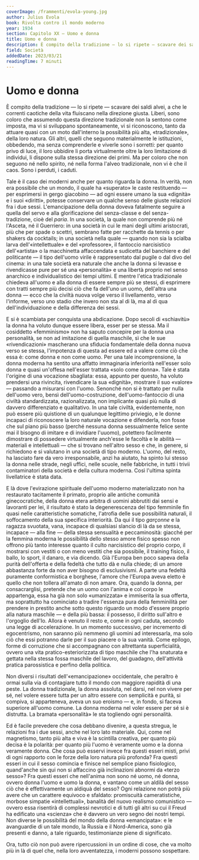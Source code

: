 ```yaml
---
coverImage: /frammenti/evola-young.jpg
author: Julius Evola
book: Rivolta contro il mondo moderno
year: 1934
section: Capitolo XX — Uomo e donna
title: Uomo e donna
description: È compito della tradizione — lo si ripete — scavare dei saldi alvei, a che le correnti caotiche della vita fluiscano nella direzione giusta. Liberi, sono coloro che assumendo questa direzione tradizionale non la sentono come imposta,
field: Società 
addedDate: 2023/03/21
readingTime: 7 minuti
---
```


# Uomo e donna


È compito della tradizione — lo si ripete — scavare dei saldi alvei, a che le correnti caotiche della vita fluiscano nella direzione giusta. Liberi, sono coloro che assumendo questa direzione tradizionale non la sentono come imposta, ma vi si sviluppano spontaneamente, vi si riconoscono, tanto da attuare quasi con un moto dall'interno la possibilità più alta, «tradizionale», della loro natura. Gli altri, quelli che seguono materialmente le istituzioni, obbedendo, ma senza comprenderle e viverle sono i sorretti: per quanto privo di luce, il loro ubbidire li porta virtualmente oltre la loro limitazione di individui, li dispone sulla stessa direzione dei primi. Ma per coloro che non seguono né nello spirito, né nella forma l'alveo tradizionale, non vi è che il caos. Sono i perduti, i caduti.

Tale è il caso dei moderni anche per quanto riguarda la donna. In verità, non era possibile che un mondo, il quale ha «superato» le caste restituendo — per esprimersi in gergo giacobino — ad ogni essere umano la sua «dignità» e i suoi «diritti», potesse conservare un qualche senso delle giuste relazioni fra i due sessi. L'emancipazione della donna doveva fatalmente seguire a quella del servo e alla glorificazione del senza-classe e del senza-tradizione, cioè del *paria*. In una società, la quale non comprende più né l'Asceta, né il Guerriero: in una società in cui le mani degli ultimi aristocrati, più che per spade o scettri, sembrano fatte per racchette da tennis o per shakers da cocktails; in una società nella quale — quando non sia la scialba larva dell'«intellettuale» e del «professore», il fantoccio narcisistico dell'«artista» o la macchinetta affaccendata e sudicetta del banchiere e del politicante — il tipo dell'uomo virile è rappresentato dal pugile o dal divo del cinema: in una tale società era naturale che anche la donna si levasse e rivendicasse pure per sé una «personalità» e una libertà proprio nel senso anarchico e individualistico dei tempi ultimi. E mentre l'etica tradizionale chiedeva all'uomo e alla donna di essere sempre più se stessi, di esprimere con tratti sempre più decisi ciò che fa dell'uno un uomo, dell'altra una donna — ecco che la civiltà nuova volge verso il livellamento, verso l'informe, verso uno stadio che invero non sta al di là, ma al di qua dell'individuazione e della differenza dei sessi.

E si è scambiata per conquista una abdicazione. Dopo secoli di «schiavitù» la donna ha voluto dunque essere libera, esser per se stessa. Ma il cosiddetto «femminismo» non ha saputo concepire per la donna una personalità, se non ad imitazione di quella maschile, sì che le sue «rivendicazioni» mascherano una sfiducia fondamentale della donna nuova verso se stessa, l'impotenza di questa ad essere ed a valere come ciò che essa è: come donna e non come uomo. Per una tale incomprensione, la donna moderna ha sentito una affatto immaginaria inferiorità nell'esser solo donna e quasi un'offesa nell'esser trattata «solo come donna». Tale è stata l'origine di una vocazione sbagliata: essa, appunto per questo, ha voluto prendersi una rivincita, rivendicare la sua «dignità», mostrare il suo «valore» — passando a misurarsi con l'uomo. Senonché non si è trattato per nulla dell'uomo vero, bensì dell'uomo-costruzione, dell'uomo-fantoccio di una civiltà standardizzata, razionalizzata, non implicante quasi più nulla di davvero differenziato e qualitativo. In una tale civiltà, evidentemente, non può essere più quistione di un qualunque legittimo priviegio, e le donne incapaci di riconoscere la loro naturale vocazione e difenderla, non fosse che sul piano più basso (perché nessuna donna sessualmente felice sente mai il bisogno di imitare e di invidiare l'uuomo), potettero facilmente dimostrare di possedere virtualmente anch'esse le facoltà e le abilità — materiali e intellettuali — che si trovano nell'altro sesso e che, in genere, si richiedono e si valutano in una società di tipo moderno. L'uomo, del resto, ha lasciato fare da vero irresponsabile, anzi ha aiutato, ha spinto lui stesso la donna nelle strade, negli uffici, nelle scuole, nelle fabbriche, in tutti i trivii contaminatori della società e della cultura moderna. Così l'ultima spinta livellatrice è stata data.

E là dove l'evirazione spirituale dell'uomo moderno materializzato non ha restaurato tacitamente il primato, proprio alle antiche comunità ginecocratiche, della donna etera arbitra di uomini abbrutiti dai sensi e lavoranti per lei, il risultato è stato la degenerescenza del tipo femminile fin quasi nelle caratteristiche somatiche, l'atrofia delle sue possibilità naturali, il soffocamento della sua specifica interiorità. Da qui il tipo *garçonne* e la ragazza svuotata, vana, incapace di qualsiasi slancio di là da se stessa, incapace — alla fine — della stessa sensualità e peccaminosità: giacché per la femmina moderna le possibilità dello stesso amore fisico spesso non offrono più tanto interesse quanto il culto narcisistico del proprio corpo, il mostrarsi con vestiti o con meno vestiti che sia possibile, il training fisico, il ballo, lo sport, il danaro, e via dicendo. Già l'Europa ben poco sapeva della purità dell'offerta e della fedeltà che tutto dà e nulla chiede; di un amore abbastanza forte da non aver bisogno di esclusivismi. A parte una fedeltà puramente conformistica e borghese, l'amore che l'Europa aveva eletto è quello che non tollera all'amato di non amare. Ora, quando la donna, per consacrarglisi, pretende che un uomo con l'anima e col corpo le appartenga, essa ha già non solo «umanizzata» e immiserita la sua offerta, ma soprattutto ha cominciato a tradire l'essenza pura della femminilità per prendere in prestito anche sotto questo riguardo un modo d'essere proprio alla natura maschile — e della più bassa: il possesso, il diritto sull'altro e l'orgoglio dell'Io. Allora è venuto il resto e, come in ogni caduta, secondo una legge di accelerazione. In un momento successivo, per incremento di egocentrismo, non saranno più nemmeno gli uomini ad interessarla, ma solo ciò che essi potranno darle per il suo piacere o la sua vanità. Come epilogo, forme di corruzione che si accompagnano con altrettanta superficialità, ovvero una vita pratico-esteriorizzata di tipo maschile che l'ha snaturata e gettata nella stessa fossa maschile del lavoro, del guadagno, dell'attività pratica parossistica e perfino della politica.

Non diversi i risultati dell'«emancipazione» occidentale, che peraltro è ormai sulla via di contagiare tutto il mondo con maggiore rapidità di una peste. La donna tradizionale, la donna assoluta, nel darsi, nel non vivere per sé, nel volere essere tutta per un altro essere con semplicità e purità, si compiva, si apparteneva, aveva un suo eroismo — e, in fondo, si faceva superiore all'uomo comune. La donna moderna nel voler essere per sé si è distrutta. La bramata «personalità» le sta togliendo ogni personalità.

Ed è facile prevedere che cosa debbano divenire, a questa stregua, le relazioni fra i due sessi, anche nel loro lato materiale. Qui, come nel magnetismo, tanto più alta e viva è la scintilla creativa, per quanto più decisa è la polarità: per quanto più l'uomo è veramente uomo e la donna veramente donna. Che cosa può esservi invece fra questi esseri misti, privi di ogni rapporto con le forze della loro natura più profonda? Fra questi esseri in cui il sesso comincia e finisce nel semplice piano fisiologico, quand'anche sin qui non si affaccino già inclinazioni abnormi da «terzo sesso»? Fra questi esseri che nell'anima non sono né uomo, né donna, ovvero donna l'uomo e uomo la donna, e vantano come un aldilà del sesso ciò che è effettivamente un aldiquà del sesso? Ogni relazione non potrà più avere che un carattere equivoco e sfaldato: promiscuità cameratistiche, morbose simpatie «intellettuali», banalità del nuovo realismo comunistico — ovvero essa risentirà di complessi nevrotici e di tutti gli altri su cui il Freud ha edificato una «scienza» che è davvero un vero segno dei nostri tempi. Non diverse le possibilità del mondo della donna «emancipata»: e le avanguardie di un tale mondo, la Russia e il Nord-America, sono già presenti e danno, a tale riguardo, testimonianze piene di significato.

Ora, tutto ciò non può avere ripercussioni in un ordine di cose, che va molto più in là di quel che, nella loro avventatezza, i moderni possono sospettare.
